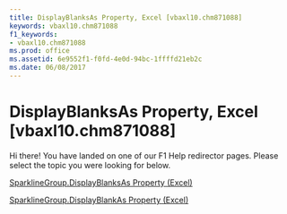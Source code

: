 ```yaml
---
title: DisplayBlanksAs Property, Excel [vbaxl10.chm871088]
keywords: vbaxl10.chm871088
f1_keywords:
- vbaxl10.chm871088
ms.prod: office
ms.assetid: 6e9552f1-f0fd-4e0d-94bc-1ffffd21eb2c
ms.date: 06/08/2017
---
```



# DisplayBlanksAs Property, Excel [vbaxl10.chm871088]

Hi there! You have landed on one of our F1 Help redirector pages. Please select the topic you were looking for below.

[SparklineGroup.DisplayBlanksAs Property (Excel)](http://msdn.microsoft.com/library/58712bd4-3c91-151d-698f-7bff83865bc8%28Office.15%29.aspx)

[SparklineGroup.DisplayBlankAs Property (Excel)](http://msdn.microsoft.com/library/5f2157dc-3615-1a6c-f391-922974f862e6%28Office.15%29.aspx)


